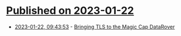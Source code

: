 # [Published on 2023-01-22](index.md)

* [2023-01-22, 09:43:53](https://news.ycombinator.com/item?id=34475815) - [Bringing TLS to the Magic Cap DataRover](http://oldvcr.blogspot.com/2023/01/bringing-tls-to-magic-cap-datarover.html)
